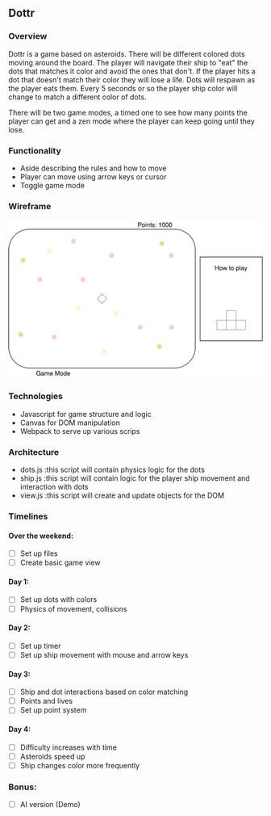 ## Dottr

### Overview

Dottr is a game based on asteroids. There will be different colored dots moving around the board. 
The player will navigate their ship to "eat" the dots that matches it color and avoid the ones that don't.
If the player hits a dot that doesn't match their color they will lose a life. Dots will respawn as the 
player eats them. Every 5 seconds or so the player ship color will change to match a different color of dots.

There will be two game modes, a timed one to see how many points the player can get and a zen mode where the
player can keep going until they lose.

### Functionality

* Aside describing the rules and how to move
* Player can move using arrow keys or cursor
* Toggle game mode

### Wireframe
![dottr-wireframe][wireframe]

### Technologies

* Javascript for game structure and logic
* Canvas for DOM manipulation
* Webpack to serve up various scrips

### Architecture

* dots.js :this script will contain physics logic for the dots
* ship.js :this script will contain logic for the player ship movement and interaction with dots
* view.js :this script will create and update objects for the DOM

### Timelines

#### Over the weekend: 
- [ ] Set up files
- [ ] Create basic game view

#### Day 1:
- [ ] Set up dots with colors
- [ ] Physics of movement, collisions

#### Day 2:
- [ ] Set up timer
- [ ] Set up ship movement with mouse and arrow keys

#### Day 3: 
- [ ] Ship and dot interactions based on color matching
- [ ] Points and lives
- [ ] Set up point system

#### Day 4:
- [ ] Difficulty increases with time
- [ ] Asteroids speed up
- [ ] Ship changes color more frequently

### Bonus:
- [ ] AI version (Demo)

[wireframe]: https://github.com/rebekahliu/Dottr/blob/master/wireframes/Untitled%20Diagram.png

